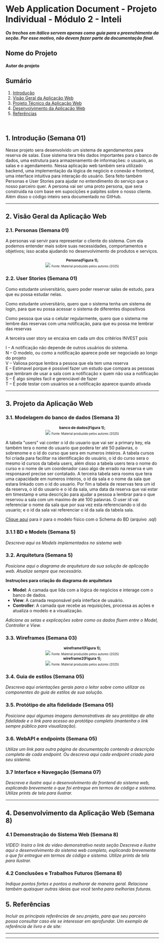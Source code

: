 # Web Application Document - Projeto Individual - Módulo 2 - Inteli

**_Os trechos em itálico servem apenas como guia para o preenchimento da seção. Por esse motivo, não devem fazer parte da documentação final._**

## Nome do Projeto

#### Autor do projeto

## Sumário

1. [Introdução](#c1)  
2. [Visão Geral da Aplicação Web](#c2)  
3. [Projeto Técnico da Aplicação Web](#c3)  
4. [Desenvolvimento da Aplicação Web](#c4)  
5. [Referências](#c5)  

<br>

## <a name="c1"></a>1. Introdução (Semana 01)


Nesse projeto sera desenvolvido um sistema de agendamentos para reserva de salas. Esse sistema tera três dados importantes para o banco de dados, uma estrutura para armazenamento de informações: o usuario, as salas e o agendamento. Nessa aplicação web também sera utilizado backend, uma implementação da lógica de negócio e conexão e frontend, uma interface intuitiva para interação do usuário. Sera feito também Personas e User Stories para ajudar no entendimento do serviço que o nosso parceiro quer. A persona vai ser uma proto persona, que sera construida na com base em supocições e palpites sobre o nosso cliente. Além disso o código inteiro sera documentado no GitHub.


---

## <a name="c2"></a>2. Visão Geral da Aplicação Web

### 2.1. Personas (Semana 01)

A personas vai servir para representar o cliente do sistema. Com ela podemos entender mais sobre suas necessidades, comportamentos e objetivos; isso acaba ajudando no desenvolvimento de produtos e serviços.

<div align="center">
    <small><strong style="font-size: 12px;">Persona(Figura 1);</strong></small><br>
        <img src="/foto_persona1.png">
    <small style="margin-top: 4px; font-size: 10px;">Fonte: Material produzido pelos autores (2025)</small>
</div>


### 2.2. User Stories (Semana 01)

Como estudante universitário, quero poder reservar salas de estudo, para que eu possa estudar nelas.

Como estudante universitário, quero que o sistema tenha um sistema de login, para que eu possa acessar o sistema de diferentes dispositivos

Como pessoa que usa o celular regularmente, quero que o sistema me lembre das reservas com uma notificação, para que eu possa me lembrar das reservas

A terceira user story se encaixa em cada um dos critérios INVEST pois

I – A notificação não depende de outros usuários do sistema.<br>
N – O modelo, ou como a notificação aparece pode ser negociado ao longo do projeto<br>
V – Valiosa porque lembra a pessoa que ela tem uma reserva<br>
E – Estimavel porque é possivel fazer um estudo que compara as pessoas que lembram de usar a sala com a notificação x quem não usa a notificação<br>
S – É algo simples facil e gerenciável de fazer<br>
T – É pode testar com usuários se a notificação aparece quando ativada

---

## <a name="c3"></a>3. Projeto da Aplicação Web

### 3.1. Modelagem do banco de dados  (Semana 3)

<div align="center">
    <small><strong style="font-size: 12px;">banco de dados(Figura 1);</strong></small><br>
        <img src="/assets/foto_diagrama.png">
    <small style="margin-top: 4px; font-size: 10px;">Fonte: Material produzido pelos autores (2025)</small>
</div>

A tabela "users" vai conter o id do usuario que vai ser a primary key, ela também tera o nome do usuario que podera ter até 50 palavras, o sobrenome e o id do curso que sera em numeros inteiros. 
A tabela cursos foi criada para facilitar na identificação do usuário, o id do curso sera o mesmo id cursos da tabela users, além disso a tabela users tera o nome do curso e o nome de um coordenador caso algo de errado na reserva e um responsavel precise ser contatado.
A terceira tabela sera rooms que tera uma capacidade em numeros inteiros, o id da sala e o nome da sala que estara linkado com o id do usuario. 
Por fim a tabela de reservas tera um id da reserva, o id do usuario e o id da sala, uma data da reserva que vai estar em timestamp e uma descrição para ajudar a pessoa a lembrar para o que reservou a sala com um maximo de até 100 palavras. O user id vai referenciar o nome da sala que por sua vez esta referenciando o id do usuario; e o id da sala vai referenciar o id da sala da tabela sala.

<a href="/scripts/init.sql">Clique aqui</a> para ir para o modelo físico com o Schema do BD (arquivo .sql)

### 3.1.1 BD e Models (Semana 5)
*Descreva aqui os Models implementados no sistema web*

### 3.2. Arquitetura (Semana 5)

*Posicione aqui o diagrama de arquitetura da sua solução de aplicação web. Atualize sempre que necessário.*

**Instruções para criação do diagrama de arquitetura**  
- **Model**: A camada que lida com a lógica de negócios e interage com o banco de dados.
- **View**: A camada responsável pela interface de usuário.
- **Controller**: A camada que recebe as requisições, processa as ações e atualiza o modelo e a visualização.
  
*Adicione as setas e explicações sobre como os dados fluem entre o Model, Controller e View.*

### 3.3. Wireframes (Semana 03)

<div align="center">
    <small><strong style="font-size: 12px;">wireframe1(Figura 1);</strong></small><br>
        <img src="/assets/wireframe1.jpg">
    <small style="margin-top: 4px; font-size: 10px;">Fonte: Material produzido pelos autores (2025)</small>
</div>

<div align="center">
    <small><strong style="font-size: 12px;">wireframe2(Figura 1);</strong></small><br>
        <img src="/assets/wireframe2.jpg">
    <small style="margin-top: 4px; font-size: 10px;">Fonte: Material produzido pelos autores (2025)</small>
</div>

### 3.4. Guia de estilos (Semana 05)

*Descreva aqui orientações gerais para o leitor sobre como utilizar os componentes do guia de estilos de sua solução.*


### 3.5. Protótipo de alta fidelidade (Semana 05)

*Posicione aqui algumas imagens demonstrativas de seu protótipo de alta fidelidade e o link para acesso ao protótipo completo (mantenha o link sempre público para visualização).*

### 3.6. WebAPI e endpoints (Semana 05)

*Utilize um link para outra página de documentação contendo a descrição completa de cada endpoint. Ou descreva aqui cada endpoint criado para seu sistema.*  

### 3.7 Interface e Navegação (Semana 07)

*Descreva e ilustre aqui o desenvolvimento do frontend do sistema web, explicando brevemente o que foi entregue em termos de código e sistema. Utilize prints de tela para ilustrar.*

---

## <a name="c4"></a>4. Desenvolvimento da Aplicação Web (Semana 8)

### 4.1 Demonstração do Sistema Web (Semana 8)

*VIDEO: Insira o link do vídeo demonstrativo nesta seção*
*Descreva e ilustre aqui o desenvolvimento do sistema web completo, explicando brevemente o que foi entregue em termos de código e sistema. Utilize prints de tela para ilustrar.*

### 4.2 Conclusões e Trabalhos Futuros (Semana 8)

*Indique pontos fortes e pontos a melhorar de maneira geral.*
*Relacione também quaisquer outras ideias que você tenha para melhorias futuras.*



## <a name="c5"></a>5. Referências

_Incluir as principais referências de seu projeto, para que seu parceiro possa consultar caso ele se interessar em aprofundar. Um exemplo de referência de livro e de site:_<br>

---
---
